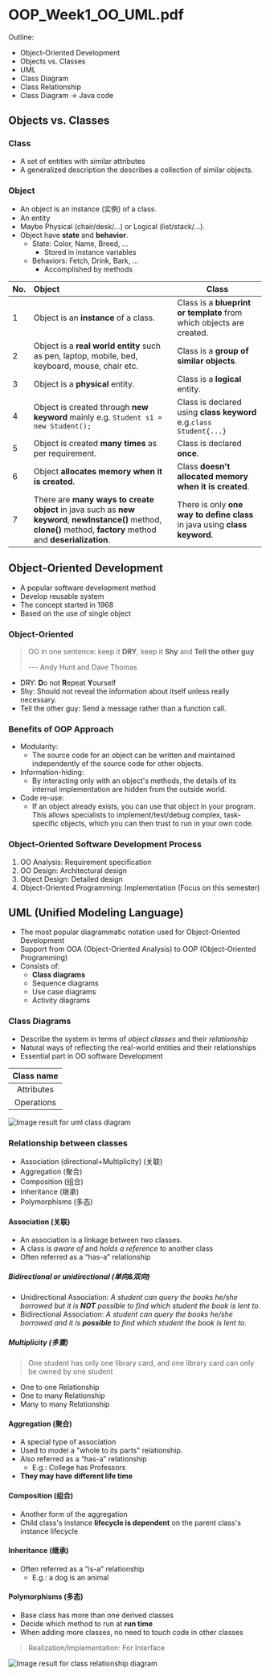 # OOP_Week1_OO_UML.pdf

Outline:

- Object-Oriented Development
- Objects vs. Classes
- UML
- Class Diagram
- Class Relationship
- Class Diagram -> Java code

## Objects vs. Classes

### Class

- A set of entities with similar attributes
- A generalized description the describes a collection of similar objects.

### Object

- An object is an instance (实例) of a class.
- An entity
- Maybe Physical (chair/desk/...) or Logical (list/stack/...).
- Object have **state** and **behavior**.
  - State: Color, Name, Breed, ...
    - Stored in instance variables
  - Behaviors: Fetch, Drink, Bark, ...
    - Accomplished by methods

| No.  | Object                                                       | Class                                                        |
| ---- | :----------------------------------------------------------- | ------------------------------------------------------------ |
| 1    | Object is an **instance** of a class.                        | Class is a **blueprint or template** from which objects are created. |
| 2    | Object is a **real world entity** such as pen, laptop, mobile, bed, keyboard, mouse, chair etc. | Class is a **group of similar objects**.                     |
| 3    | Object is a **physical** entity.                             | Class is a **logical** entity.                               |
| 4    | Object is created through **new keyword** mainly e.g. `Student s1 = new Student();` | Class is declared using **class keyword** e.g.`class Student{...}` |
| 5    | Object is created **many times** as per requirement.         | Class is declared **once**.                                  |
| 6    | Object **allocates memory when it is created**.              | Class **doesn't allocated memory when it is created**.       |
| 7    | There are **many ways to create object** in java such as **new keyword**, **newInstance()** method, **clone()** method, **factory** method and **deserialization**. | There is only **one way to define class** in java using **class keyword**. |

## Object-Oriented Development

- A popular software development method
- Develop reusable system
- The concept started in 1968
- Based on the use of single object

### Object-Oriented

>  OO in one sentence: keep it **DRY**, keep it **Shy** and **Tell the other guy**
>
> --- Andy Hunt and Dave Thomas

- DRY: **D**o not **R**epeat **Y**ourself
- Shy: Should not reveal the information about itself unless really necessary.
- Tell the other guy: Send a message rather than a function call.

### Benefits of OOP Approach

- Modularity:
  - The source code for an object can be written and maintained independently of the source code for other objects.
- Information-hiding:
  - By interacting only with an object's methods, the details of its internal implementation are hidden from the outside world.
- Code re-use:
  - If an object already exists, you can use that object in your program. This allows specialists to implement/test/debug complex, task-specific objects, which you can then trust to run in your own code.

### Object-Oriented Software Development Process

1. OO Analysis: Requirement specification
2. OO Design: Architectural design
3. Object Design: Detailed design
4. Object-Oriented Programming: Implementation (Focus on this semester)


## UML (Unified Modeling Language)

- The most popular diagrammatic notation used for Object-Oriented Development
- Support from OOA (Object-Oriented Analysis) to OOP (Object-Oriented Programming)
- Consists of:
  - **Class diagrams**
  - Sequence diagrams
  - Use case diagrams
  - Activity diagrams

### Class Diagrams

- Describe the system in terms of *object classes* and their *relationship*
- Natural ways of reflecting the real-world entities and their relationships
- Essential part in OO software Development

| Class name |
| :--------: |
| Attributes |
| Operations |

![Image result for uml class diagram](https://www.tutorialspoint.com/uml/images/uml_class_diagram.jpg)

### Relationship between classes

- Association (directional+Multiplicity) (关联)
- Aggregation (聚合)
- Composition (组合)
- Inheritance (继承)
- Polymorphisms (多态)

#### Association (关联)

- An association is a linkage between two classes.
- A class *is aware of* and *holds a reference* to another class
- Often referred as a “has-a” relationship

##### Bidirectional or unidirectional (单向&双向)

- Unidirectional Association: *A student can query the books he/she borrowed but it is **NOT** possible to find which student the book is lent to.*
- Bidirectional Association: *A student can query the books he/she borrowed and it is **possible** to find which student the book is lent to.*

##### Multiplicity (多重)

> One student has only one library card, and one library card can only be owned by one student

- One to one Relationship
- One to many Relationship
- Many to many Relationship

#### Aggregation (聚合)

- A special type of association
- Used to model a "whole to its parts" relationship.
- Also referred as a “has-a” relationship
  - E.g.: College has Professors
- **They may have different life time**

#### Composition (组合)

- Another form of the aggregation
- Child class's instance **lifecycle is dependent** on the parent class's instance lifecycle

#### Inheritance (继承)

- Often referred as a “is-a” relationship
  - E.g.: a dog is an animal

#### Polymorphisms (多态)

- Base class has more than one derived classes
- Decide which method to run at **run time**
- When adding more classes, no need to touch code in other classes

> Realization/Implementation: For Interface

![Image result for class relationship diagram](https://d3n817fwly711g.cloudfront.net/blog/wp-content/uploads/2012/03/Class-Diagram-Relationships.png)